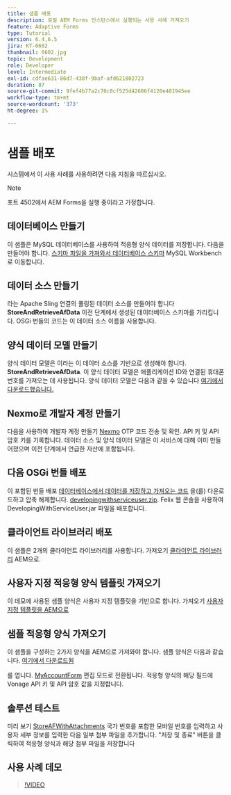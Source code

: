 ```yaml
---
title: 샘플 배포
description: 로컬 AEM Forms 인스턴스에서 실행되는 사용 사례 가져오기
feature: Adaptive Forms
type: Tutorial
version: 6.4,6.5
jira: KT-6602
thumbnail: 6602.jpg
topic: Development
role: Developer
level: Intermediate
exl-id: cdfae631-86d7-438f-9baf-afd621802723
duration: 87
source-git-commit: 9fef4b77a2c70c8cf525d42686f4120e481945ee
workflow-type: tm+mt
source-wordcount: '373'
ht-degree: 1%

---
```


# 샘플 배포

시스템에서 이 사용 사례를 사용하려면 다음 지침을 따르십시오.

>[!NOTE]
>포트 4502에서 AEM Forms을 실행 중이라고 가정합니다.


## 데이터베이스 만들기

이 샘플은 MySQL 데이터베이스를 사용하여 적응형 양식 데이터를 저장합니다. 다음을 만들어야 합니다. [스키마 파일을 가져와서 데이터베이스 스키마](assets/data-base-schema.sql) MySQL Workbench로 이동합니다.

## 데이터 소스 만들기

라는 Apache Sling 연결의 풀링된 데이터 소스를 만들어야 합니다 **StoreAndRetrieveAfData** 이전 단계에서 생성된 데이터베이스 스키마를 가리킵니다. OSGi 번들의 코드는 이 데이터 소스 이름을 사용합니다.

## 양식 데이터 모델 만들기

양식 데이터 모델은 이라는 이 데이터 소스를 기반으로 생성해야 합니다. **StoreAndRetrieveAfData**. 이 양식 데이터 모델은 애플리케이션 ID와 연결된 휴대폰 번호를 가져오는 데 사용됩니다. 양식 데이터 모델은 다음과 같을 수 있습니다 [여기에서 다운로드했습니다.](assets/2-Factor-Authentication-DataSource-and-FDM.zip)

## Nexmo로 개발자 계정 만들기

다음을 사용하여 개발자 계정 만들기 [Nexmo](https://dashboard.nexmo.com/) OTP 코드 전송 및 확인. API 키 및 API 암호 키를 기록합니다. 데이터 소스 및 양식 데이터 모델은 이 서비스에 대해 이미 만들어졌으며 이전 단계에서 언급한 자산에 포함됩니다.

## 다음 OSGi 번들 배포

이 포함된 번들 배포 [데이터베이스에서 데이터를 저장하고 가져오는 코드](assets/SaveAndResume.core-1.0.0-SNAPSHOT.jar)
을(를) 다운로드하고 압축 해제합니다. [developingwithserviceuser.zip](https://experienceleague.adobe.com/docs/experience-manager-learn/assets/developingwithserviceuser.zip).
Felix 웹 콘솔을 사용하여 DevelopingWithServiceUser.jar 파일을 배포합니다.

## 클라이언트 라이브러리 배포

이 샘플은 2개의 클라이언트 라이브러리를 사용합니다. 가져오기 [클라이언트 라이브러리](assets/store-af-with-attachments-client-lib.zip) AEM으로.

## 사용자 지정 적응형 양식 템플릿 가져오기

이 데모에 사용된 샘플 양식은 사용자 지정 템플릿을 기반으로 합니다. 가져오기 [사용자 지정 템플릿을 AEM으로](assets/custom-template-with-page-component.zip)

## 샘플 적응형 양식 가져오기

이 샘플을 구성하는 2가지 양식을 AEM으로 가져와야 합니다. 샘플 양식은 다음과 같습니다. [여기에서 다운로드됨](assets/sample-forms.zip)

를 엽니다. [MyAccountForm](http://localhost:4502/editor.html/content/forms/af/myaccountform.html) 편집 모드로 전환됩니다. 적응형 양식의 해당 필드에 Vonage API 키 및 API 암호 값을 지정합니다.

## 솔루션 테스트

미리 보기 [StoreAFWithAttachments](http://localhost:4502/content/dam/formsanddocuments/storeafwithattachments/jcr:content?wcmmode=disabled)
국가 번호를 포함한 모바일 번호를 입력하고 사용자 세부 정보를 입력한 다음 일부 첨부 파일을 추가합니다. &quot;저장 및 종료&quot; 버튼을 클릭하여 적응형 양식과 해당 첨부 파일을 저장합니다


## 사용 사례 데모

>[!VIDEO](https://video.tv.adobe.com/v/327122?quality=12&learn=on)
